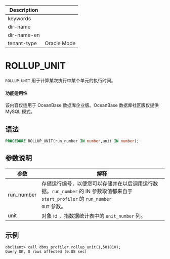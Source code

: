 | Description   |                 |
|---------------|-----------------|
| keywords      |                 |
| dir-name      |                 |
| dir-name-en   |                 |
| tenant-type   | Oracle Mode     |

# ROLLUP_UNIT

`ROLLUP_UNIT` 用于计算某次执行中某个单元的执行时间。

 <main id="notice" >
    <h4>功能适用性</h4>
    <p>该内容仅适用于 OceanBase 数据库企业版。OceanBase 数据库社区版仅提供 MySQL 模式。</p>
  </main>

## 语法

```sql
PROCEDURE ROLLUP_UNIT(run_number IN number,unit IN number);
```

## 参数说明

|       参数       |               解释                |
|----------------|---------------------------------|
| run_number | 存储运行编号，以便您可以存储并在以后调用运行数据。<code>run_number</code> 的 IN 参数取值都来自于 <code>start_profiler</code> 的 <code>run_number OUT</code> 参数。|
| unit | 对象 id ，指数据统计表中的 <code>unit_number</code> 列。|

## 示例

```shell
obclient> call dbms_profiler.rollup_unit(1,501810);
Query OK, 0 rows affected (0.08 sec)
```
